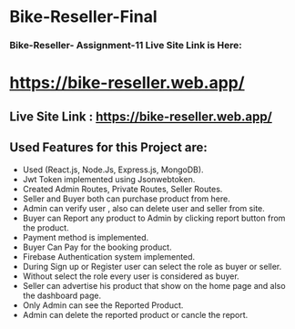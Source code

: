 # Bike-Reseller-Final

### Bike-Reseller- Assignment-11 Live Site Link is Here:

# https://bike-reseller.web.app/

## Live Site Link : https://bike-reseller.web.app/


## Used Features for this Project are:
- Used (React.js, Node.Js, Express.js, MongoDB).
- Jwt Token implemented using Jsonwebtoken.
- Created Admin Routes, Private Routes, Seller Routes.
- Seller and Buyer both can purchase  product from here.
- Admin can verify user , also can delete user and seller from site.
- Buyer can Report any product to Admin by clicking report button from the product.
- Payment method is implemented.
- Buyer Can Pay for the booking product.
- Firebase Authentication system implemented.
- During Sign up or Register user can select the role as buyer or seller.
- Without select the role every user is considered as buyer.
- Seller can advertise his product that show on the home page and also the dashboard page.
- Only Admin can see the Reported Product.
- Admin can delete the reported product or cancle the report.

